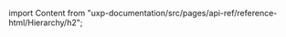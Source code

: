 
import Content from "uxp-documentation/src/pages/api-ref/reference-html/Hierarchy/h2";

<Content query="product=xd"/>
